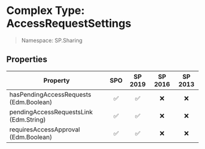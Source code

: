 # Complex Type: AccessRequestSettings

> Namespace: SP.Sharing

## Properties

Property | SPO | SP 2019 | SP 2016 | SP 2013
----------|:---:|:-------:|:-------:|:-------:
hasPendingAccessRequests (Edm.Boolean) | ✅ | ✅ | ❌ | ❌
pendingAccessRequestsLink (Edm.String) | ✅ | ✅ | ❌ | ❌
requiresAccessApproval (Edm.Boolean) | ✅ | ✅ | ❌ | ❌